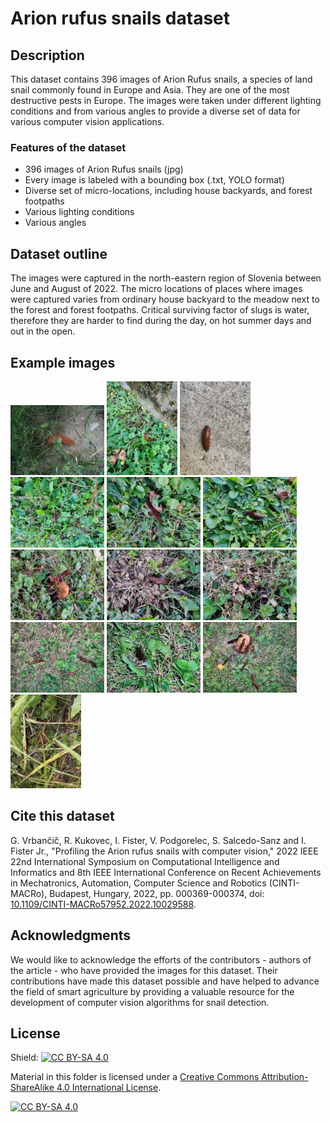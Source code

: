 # Arion rufus snails dataset

## Description
This dataset contains 396 images of Arion Rufus snails, a species of land snail commonly found in Europe and Asia. They are one of the most destructive pests in Europe. The images were taken under different lighting conditions and from various angles to provide a diverse set of data for various computer vision applications.

### Features of the dataset
* 396 images of Arion Rufus snails (jpg)
* Every image is labeled with a bounding box (.txt, YOLO format)
* Diverse set of micro-locations, including house backyards, and forest footpaths
* Various lighting conditions
* Various angles


## Dataset outline
The images were captured in the north-eastern region of Slovenia between June and August of 2022. The micro locations of places where images were captured varies from ordinary house backyard to the meadow next to the forest and forest footpaths. Critical surviving factor of slugs is water, therefore they are harder to find during the day, on hot summer days and out in the open. 

## Example images
![Example images](thumbs/0005.jpg)
![Example images](thumbs/0061.jpg)
![Example images](thumbs/0090.jpg)
![Example images](thumbs/0122.jpg)
![Example images](thumbs/0152.jpg)
![Example images](thumbs/0157.jpg)
![Example images](thumbs/0184.jpg)
![Example images](thumbs/0193.jpg)
![Example images](thumbs/0213.jpg)
![Example images](thumbs/0239.jpg)
![Example images](thumbs/0279.jpg)
![Example images](thumbs/0382.jpg)
![Example images](thumbs/0396.jpg)

## Cite this dataset

G. Vrbančič, R. Kukovec, I. Fister, V. Podgorelec, S. Salcedo-Sanz and I. Fister Jr., "Profiling the Arion rufus snails with computer vision," 2022 IEEE 22nd International Symposium on Computational Intelligence and Informatics and 8th IEEE International Conference on Recent Achievements in Mechatronics, Automation, Computer Science and Robotics (CINTI-MACRo), Budapest, Hungary, 2022, pp. 000369-000374, doi: [10.1109/CINTI-MACRo57952.2022.10029588](http://dx.doi.org/10.1109/CINTI-MACRo57952.2022.10029588).

## Acknowledgments

We would like to acknowledge the efforts of the contributors - authors of the article - who have provided the images for this dataset. Their contributions have made this dataset possible and have helped to advance the field of smart agriculture by providing a valuable resource for the development of computer vision algorithms for snail detection.

## License
Shield: [![CC BY-SA 4.0][cc-by-sa-shield]][cc-by-sa]

Material in this folder is licensed under a
[Creative Commons Attribution-ShareAlike 4.0 International License][cc-by-sa].

[![CC BY-SA 4.0][cc-by-sa-image]][cc-by-sa]

[cc-by-sa]: http://creativecommons.org/licenses/by-sa/4.0/
[cc-by-sa-image]: https://licensebuttons.net/l/by-sa/4.0/88x31.png
[cc-by-sa-shield]: https://img.shields.io/badge/License-CC%20BY--SA%204.0-lightgrey.svg
